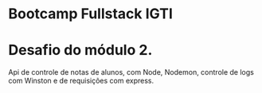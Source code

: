 # Bootcamp Fullstack IGTI
# Desafio do módulo 2. 
 Api de controle de notas de alunos, com Node, Nodemon, controle de logs com Winston e de requisições com express.
